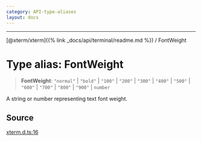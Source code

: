 ```yaml
---
category: API-type-aliases
layout: docs
---
```



***

[@xterm/xterm]({% link _docs/api/terminal/readme.md %}) / FontWeight

# Type alias: FontWeight

> **FontWeight**: `"normal"` \| `"bold"` \| `"100"` \| `"200"` \| `"300"` \| `"400"` \| `"500"` \| `"600"` \| `"700"` \| `"800"` \| `"900"` \| `number`

A string or number representing text font weight.

## Source

[xterm.d.ts:16](https://github.com/xtermjs/xterm.js/blob/5.4.0/typings/xterm.d.ts#L16)
